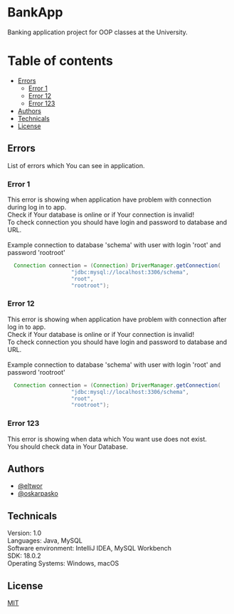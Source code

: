 # BankApp
Banking application project for OOP classes at the University.

# Table of contents
- [Errors](#Errors)
  - [Error 1](#Error-1)
  - [Error 12](#Error-12)
  - [Error 123](#Error-123)
- [Authors](#Authors)
- [Technicals](#Technicals)
- [License](#License)

## Errors
List of errors which You can see in application.

### Error 1
This error is showing when application have problem with connection during log in to app. </br>
Check if Your database is online or if Your connection is invalid! </br>
To check connection you should have login and password to database and URL. </br>
</br>
Example connection to database 'schema' with user with login 'root' and password 'rootroot'
```Java
  Connection connection = (Connection) DriverManager.getConnection(
                    "jdbc:mysql://localhost:3306/schema",
                    "root", 
                    "rootroot");
```

### Error 12
This error is showing when application have problem with connection after log in to app. </br>
Check if Your database is online or if Your connection is invalid! </br>
To check connection you should have login and password to database and URL. </br>
</br>
Example connection to database 'schema' with user with login 'root' and password 'rootroot'
```Java
  Connection connection = (Connection) DriverManager.getConnection(
                    "jdbc:mysql://localhost:3306/schema",
                    "root", 
                    "rootroot");
```

### Error 123
This error is showing when data which You want use does not exist. </br>
You should check data in Your Database.

## Authors

- [@eltwor](https://www.github.com/eltwor)
- [@oskarpasko](https://www.github.com/oskarpasko)

## Technicals
Version: 1.0 </br>
Languages: Java, MySQL </br>
Software environment: IntelliJ IDEA, MySQL Workbench </br>
SDK: 18.0.2 </br>
Operating Systems: Windows, macOS </br>

## License

[MIT](https://choosealicense.com/licenses/mit/)
